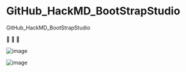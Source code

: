 # GitHub_HackMD_BootStrapStudio
GitHub_HackMD_BootStrapStudio

<!--OctoTree-->

<!--專案簡介-->
💋
💅
💖

<!--上網複製圖片-->
![image](https://github.com/LondonChu/GitHub_HackMD_BootStrapStudio/assets/95125901/d3ec064a-28e9-4da9-92cb-39fcaae81edf)

![image](https://github.com/leochen1/GitHub_HackMD_BootStrapStudio/assets/8018026/54d1c6bc-a757-4fd1-ad78-53784927c45c)

